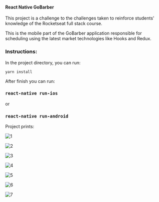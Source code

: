 #### React Native GoBarber

This project is a challenge to the challenges taken to reinforce students' knowledge of the Rocketseat full stack course.

This is the mobile part of the GoBarber application responsible for scheduling using the latest market technologies like Hooks and Redux.

### Instructions:

In the project directory, you can run:

`yarn install`

After finish you can run:

### `react-native run-ios`
or
### `react-native run-android`

Project prints:

![1](https://user-images.githubusercontent.com/47576846/67418659-97fd2400-f5a1-11e9-892b-593c79265992.png)

![2](https://user-images.githubusercontent.com/47576846/67418676-9fbcc880-f5a1-11e9-83be-713bc2568430.png)

![3](https://user-images.githubusercontent.com/47576846/67418734-bb27d380-f5a1-11e9-88be-769472644602.png)

![4](https://user-images.githubusercontent.com/47576846/67418763-c7ac2c00-f5a1-11e9-8914-2e537365740f.png)

![5](https://user-images.githubusercontent.com/47576846/67418804-d98dcf00-f5a1-11e9-88c2-8ea688014fd8.png)

![6](https://user-images.githubusercontent.com/47576846/67418828-ec080880-f5a1-11e9-9f6e-97c15eb3a084.png)

![7](https://user-images.githubusercontent.com/47576846/67418829-ec080880-f5a1-11e9-8223-9d766979e446.png)
